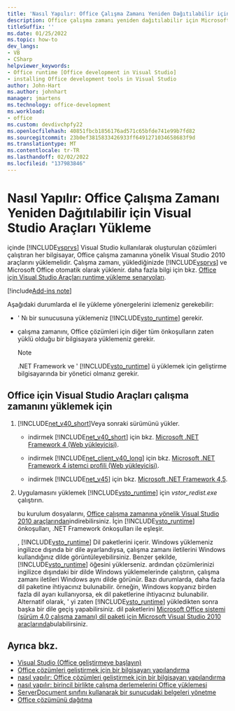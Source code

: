 ```yaml
---
title: 'Nasıl Yapılır: Office Çalışma Zamanı Yeniden Dağıtılabilir için Visual Studio Araçları Yükleme'
description: Office çalışma zamanı yeniden dağıtılabilir için Microsoft Visual Studio 2010 araçlarını nasıl yükleyebileceğinizi öğrenin.
titleSuffix: ''
ms.date: 01/25/2022
ms.topic: how-to
dev_langs:
- VB
- CSharp
helpviewer_keywords:
- Office runtime [Office development in Visual Studio]
- installing Office development tools in Visual Studio
author: John-Hart
ms.author: johnhart
manager: jmartens
ms.technology: office-development
ms.workload:
- office
ms.custom: devdivchpfy22
ms.openlocfilehash: 40851fbcb1856176ad571c65bfde741e99b7fd82
ms.sourcegitcommit: 23b0ef3815833426933ff6491271034658683f9d
ms.translationtype: MT
ms.contentlocale: tr-TR
ms.lasthandoff: 02/02/2022
ms.locfileid: "137983846"
---
```

# <a name="how-to-install-the-visual-studio-tools-for-office-runtime-redistributable"></a>Nasıl Yapılır: Office Çalışma Zamanı Yeniden Dağıtılabilir için Visual Studio Araçları Yükleme

   içinde [!INCLUDE[vsprvs](../sharepoint/includes/vsprvs-md.md)] Visual Studio kullanılarak oluşturulan çözümleri çalıştıran her bilgisayar, Office çalışma zamanına yönelik Visual Studio 2010 araçlarını yüklemelidir. Çalışma zamanı, yüklediğinizde [!INCLUDE[vsprvs](../sharepoint/includes/vsprvs-md.md)] ve Microsoft Office otomatik olarak yüklenir. daha fazla bilgi için bkz. [Office için Visual Studio Araçları runtime yükleme senaryoları](../vsto/visual-studio-tools-for-office-runtime-installation-scenarios.md).

[!include[Add-ins note](includes/addinsnote.md)]

 Aşağıdaki durumlarda el ile yükleme yönergelerini izlemeniz gerekebilir:

- ' Nı bir sunucusuna yüklemeniz [!INCLUDE[vsto_runtime](../vsto/includes/vsto-runtime-md.md)] gerekir.

- çalışma zamanını, Office çözümleri için diğer tüm önkoşulların zaten yüklü olduğu bir bilgisayara yüklemeniz gerekir.

    > [!NOTE]
    > .NET Framework ve ' [!INCLUDE[vsto_runtime](../vsto/includes/vsto-runtime-md.md)] ü yüklemek için geliştirme bilgisayarında bir yönetici olmanız gerekir.

## <a name="to-install-the-visual-studio-tools-for-office-runtime"></a>Office için Visual Studio Araçları çalışma zamanını yüklemek için

1. [!INCLUDE[net_v40_short](../sharepoint/includes/net-v40-short-md.md)]Veya sonraki sürümünü yükler.

    - indirmek [!INCLUDE[net_v40_short](../sharepoint/includes/net-v40-short-md.md)] için bkz. [Microsoft .NET Framework 4 (Web yükleyicisi)](https://www.microsoft.com/download/details.aspx?id=17851).

    - indirmek [!INCLUDE[net_client_v40_long](../vsto/includes/net-client-v40-long-md.md)] için bkz. [Microsoft .NET Framework 4 istemci profili (Web yükleyicisi)](https://www.microsoft.com/download/details.aspx?id=17113).

    - indirmek [!INCLUDE[net_v45](../vsto/includes/net-v45-md.md)] için bkz. [Microsoft .NET Framework 4,5](https://www.microsoft.com/download/details.aspx?id=30653).

2. Uygulamasını yüklemek [!INCLUDE[vsto_runtime](../vsto/includes/vsto-runtime-md.md)] için *vstor_redist.exe* çalıştırın.

     bu kurulum dosyalarını, [Office çalışma zamanına yönelik Visual Studio 2010 araçlarından](https://www.microsoft.com/download/details.aspx?id=56961)indirebilirsiniz. İçin [!INCLUDE[vsto_runtime](../vsto/includes/vsto-runtime-md.md)] önkoşulları, .NET Framework önkoşulları ile eşleşir.

     , [!INCLUDE[vsto_runtime](../vsto/includes/vsto-runtime-md.md)] Dil paketlerini içerir. Windows yüklemeniz ingilizce dışında bir dile ayarlandıysa, çalışma zamanı iletilerini Windows kullandığınız dilde görüntüleyebilirsiniz. Benzer şekilde, [!INCLUDE[vsto_runtime](../vsto/includes/vsto-runtime-md.md)] öğesini yüklerseniz. ardından çözümlerinizi ingilizce dışındaki bir dilde Windows yüklemelerinde çalıştırın, çalışma zamanı iletileri Windows aynı dilde görünür. Bazı durumlarda, daha fazla dil paketine ihtiyacınız bulunabilir. örneğin, Windows kopyanız birden fazla dil ayarı kullanıyorsa, ek dil paketlerine ihtiyacınız bulunabilir. Alternatif olarak, ' yi zaten [!INCLUDE[vsto_runtime](../vsto/includes/vsto-runtime-md.md)] yükledikten sonra başka bir dile geçiş yapabilirsiniz. dil paketlerini [Microsoft Office sistemi (sürüm 4,0 çalışma zamanı) dil paketi için Microsoft Visual Studio 2010 araçlarında](https://www.microsoft.com/download/details.aspx?id=54246)bulabilirsiniz.

## <a name="see-also"></a>Ayrıca bkz.

- [Visual Studio &#40;Office geliştirmeye başlayın&#41;](../vsto/getting-started-office-development-in-visual-studio.md)
- [Office çözümleri geliştirmek için bir bilgisayarı yapılandırma](../vsto/configuring-a-computer-to-develop-office-solutions.md)
- [nasıl yapılır: Office çözümleri geliştirmek için bir bilgisayarı yapılandırma](../vsto/how-to-configure-a-computer-to-develop-office-solutions.md)
- [nasıl yapılır: birincil birlikte çalışma derlemelerini Office yüklemesi](../vsto/how-to-install-office-primary-interop-assemblies.md)
- [ServerDocument sınıfını kullanarak bir sunucudaki belgeleri yönetme](../vsto/managing-documents-on-a-server-by-using-the-serverdocument-class.md)
- [Office çözümünü dağıtma](../vsto/deploying-an-office-solution.md)
